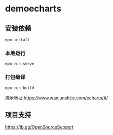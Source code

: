 # demoecharts

## 安装依赖

```
npm install
```

### 本地运行

```
npm run serve
```

### 打包编译

```
npm run build
```
演示地址:https://www.wanjunshijie.com/echarts/#/

## 项目支持

https://jb.gg/OpenSourceSupport
